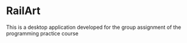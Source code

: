 # RailArt
This is a desktop application developed for the group assignment of the programming practice course
